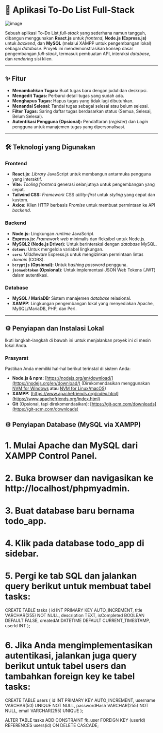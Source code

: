 # 🚀 Aplikasi To-Do List Full-Stack

![image](https://github.com/user-attachments/assets/325c2555-cd0c-4cd9-b75f-b15b43bd7519)

Sebuah aplikasi To-Do List _full-stack_ yang sederhana namun tangguh, dibangun menggunakan **React.js** untuk _frontend_, **Node.js (Express.js)** untuk _backend_, dan **MySQL** (melalui XAMPP untuk pengembangan lokal) sebagai _database_. Proyek ini mendemonstrasikan konsep dasar pengembangan _full-stack_, termasuk pembuatan API, interaksi _database_, dan _rendering_ sisi klien.

---

## ✨ Fitur

* **Menambahkan Tugas:** Buat tugas baru dengan judul dan deskripsi.
* **Mengedit Tugas:** Perbarui detail tugas yang sudah ada.
* **Menghapus Tugas:** Hapus tugas yang tidak lagi dibutuhkan.
* **Menandai Selesai:** Tandai tugas sebagai selesai atau belum selesai.
* **Filter Tugas:** Saring daftar tugas berdasarkan status (Semua, Selesai, Belum Selesai).
* **Autentikasi Pengguna (Opsional):** Pendaftaran (_register_) dan _Login_ pengguna untuk manajemen tugas yang dipersonalisasi.

---

## 🛠️ Teknologi yang Digunakan

### Frontend

* **React.js:** _Library_ JavaScript untuk membangun antarmuka pengguna yang interaktif.
* **Vite:** _Tooling frontend_ generasi selanjutnya untuk pengembangan yang cepat.
* **Tailwind CSS:** _Framework_ CSS _utility-first_ untuk _styling_ yang cepat dan kustom.
* **Axios:** Klien HTTP berbasis _Promise_ untuk membuat permintaan ke API _backend_.

### Backend

* **Node.js:** Lingkungan _runtime_ JavaScript.
* **Express.js:** _Framework web_ minimalis dan fleksibel untuk Node.js.
* **MySQL2 (Node.js Driver):** Untuk berinteraksi dengan _database_ MySQL.
* **`dotenv`:** Untuk mengelola variabel lingkungan.
* **`cors`:** _Middleware_ Express.js untuk mengizinkan permintaan lintas _domain_ (CORS).
* **`bcryptjs` (Opsional):** Untuk _hashing password_ pengguna.
* **`jsonwebtoken` (Opsional):** Untuk implementasi JSON Web Tokens (JWT) dalam autentikasi.

### Database

* **MySQL / MariaDB:** Sistem manajemen _database_ relasional.
* **XAMPP:** Lingkungan pengembangan lokal yang menyediakan Apache, MySQL/MariaDB, PHP, dan Perl.

---

## ⚙️ Penyiapan dan Instalasi Lokal

Ikuti langkah-langkah di bawah ini untuk menjalankan proyek ini di mesin lokal Anda.

### Prasyarat

Pastikan Anda memiliki hal-hal berikut terinstal di sistem Anda:

* **Node.js & npm:** [https://nodejs.org/en/download/](https://nodejs.org/en/download/) (Direkomendasikan menggunakan [NVM for Windows](https://github.com/coreybutler/nvm-windows) atau [NVM for Linux/macOS](https://github.com/nvm-sh/nvm/))
* **XAMPP:** [https://www.apachefriends.org/index.html](https://www.apachefriends.org/index.html)
* **Git** (Opsional, tapi direkomendasikan): [https://git-scm.com/downloads](https://git-scm.com/downloads)

## ⚙️ Penyiapan Database (MySQL via XAMPP)
# 1. Mulai Apache dan MySQL dari XAMPP Control Panel.
# 2. Buka browser dan navigasikan ke http://localhost/phpmyadmin.
# 3. Buat database baru bernama todo_app.
# 4. Klik pada database todo_app di sidebar.
# 5. Pergi ke tab SQL dan jalankan query berikut untuk membuat tabel tasks:

CREATE TABLE tasks (
    id INT PRIMARY KEY AUTO_INCREMENT,
    title VARCHAR(255) NOT NULL,
    description TEXT,
    isCompleted BOOLEAN DEFAULT FALSE,
    createdAt DATETIME DEFAULT CURRENT_TIMESTAMP,
    userId INT
);

# 6. Jika Anda mengimplementasikan autentikasi, jalankan juga query berikut untuk tabel users dan tambahkan foreign key ke tabel tasks:

CREATE TABLE users (
    id INT PRIMARY KEY AUTO_INCREMENT,
    username VARCHAR(50) UNIQUE NOT NULL,
    passwordHash VARCHAR(255) NOT NULL,
    email VARCHAR(255) UNIQUE
);

ALTER TABLE tasks
ADD CONSTRAINT fk_user
FOREIGN KEY (userId) REFERENCES users(id)
ON DELETE CASCADE;
